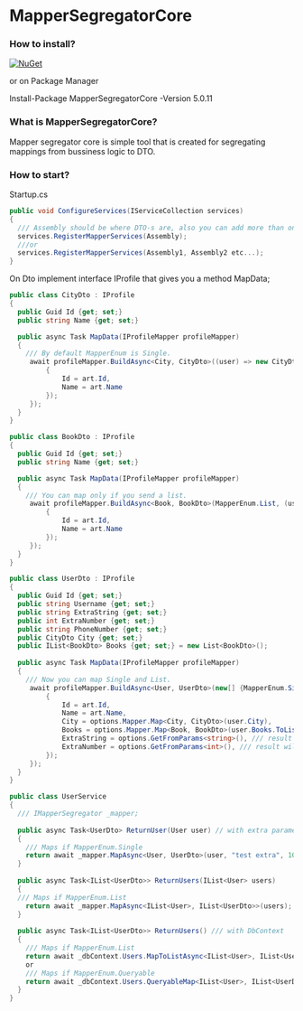 # MapperSegregatorCore

### How to install?

[![NuGet](https://img.shields.io/badge/Nuget-v5.0.11-blue)](https://www.nuget.org/packages/MapperSegregatorCore/5.0.11)

or on Package Manager

Install-Package MapperSegregatorCore -Version 5.0.11


### What is MapperSegregatorCore?

Mapper segregator core is simple tool that is created for segregating mappings from bussiness logic to DTO.

### How to start?

Startup.cs
```csharp
public void ConfigureServices(IServiceCollection services)
{
  /// Assembly should be where DTO-s are, also you can add more than one assembly.
  services.RegisterMapperServices(Assembly);
  ///or 
  services.RegisterMapperServices(Assembly1, Assembly2 etc...);
}
```

On Dto implement interface IProfile that gives you a method MapData;

```csharp
public class CityDto : IProfile 
{
  public Guid Id {get; set;}
  public string Name {get; set;}

  public async Task MapData(IProfileMapper profileMapper)
  {
    /// By default MapperEnum is Single.
     await profileMapper.BuildAsync<City, CityDto>((user) => new CityDto
         {
             Id = art.Id,
             Name = art.Name
         });
     });
  }
}
```

```csharp
public class BookDto : IProfile 
{
  public Guid Id {get; set;}
  public string Name {get; set;}

  public async Task MapData(IProfileMapper profileMapper)
  {
    /// You can map only if you send a list.
     await profileMapper.BuildAsync<Book, BookDto>(MapperEnum.List, (user) => new BookDto
         {
             Id = art.Id,
             Name = art.Name
         });
     });
  }
}
```

```csharp
public class UserDto : IProfile 
{
  public Guid Id {get; set;}
  public string Username {get; set;}
  public string ExtraString {get; set;}
  public int ExtraNumber {get; set;}
  public string PhoneNumber {get; set;}
  public CityDto City {get; set;}
  public IList<BookDto> Books {get; set;} = new List<BookDto>();
  
  public async Task MapData(IProfileMapper profileMapper)
  {
    /// Now you can map Single and List.
     await profileMapper.BuildAsync<User, UserDto>(new[] {MapperEnum.Single, MapperEnum.List, MapperEnum.Queryable},(user, options) => new UserDto
         {
             Id = art.Id,
             Name = art.Name,
             City = options.Mapper.Map<City, CityDto>(user.City),
             Books = options.Mapper.Map<Book, BookDto>(user.Books.ToList()),
             ExtraString = options.GetFromParams<string>(), /// result will be "test extra"
             ExtraNumber = options.GetFromParams<int>(), /// result will be 10
         });
     });
  }
}
```

```csharp
public class UserService 
{
  /// IMapperSegregator _mapper; 
  
  public async Task<UserDto> ReturnUser(User user) // with extra parameters
  {
    /// Maps if MapperEnum.Single
    return await _mapper.MapAsync<User, UserDto>(user, "test extra", 10); /// test extra and 10 are extra optional params you can send anything.
  }
    
  public async Task<IList<UserDto>> ReturnUsers(IList<User> users)
  {
  /// Maps if MapperEnum.List
    return await _mapper.MapAsync<IList<User>, IList<UserDto>>(users);
  }
  
  public async Task<IList<UserDto>> ReturnUsers() /// with DbContext
  {
    /// Maps if MapperEnum.List
    return await _dbContext.Users.MapToListAsync<IList<User>, IList<UserDto>>(users);
    or
    /// Maps if MapperEnum.Queryable
    return await _dbContext.Users.QueryableMap<IList<User>, IList<UserDto>>(users);
  }
}
```




